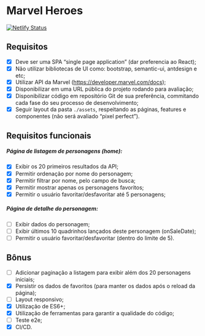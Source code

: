 # Marvel Heroes

[![Netlify Status](https://api.netlify.com/api/v1/badges/bd617c20-09ef-4789-b935-96e65b28a46a/deploy-status)](https://app.netlify.com/sites/do-vale-marvel-heroes/deploys)

## Requisitos

-   [x] Deve ser uma SPA “single page application” (dar preferencia ao React);
-   [x] Não utilizar bibliotecas de UI como: bootstrap, semantic-ui, antdesign e etc;
-   [x] Utilizar API da Marvel (https://developer.marvel.com/docs);
-   [x] Disponibilizar em uma URL pública do projeto rodando para avaliação;
-   [x] Disponibilizar código em repositório Git de sua preferência, commitando cada fase do seu processo de desenvolvimento;
-   [x] Seguir layout da pasta `./assets`, respeitando as páginas, features e componentes (não será avaliado “pixel perfect”).

## Requisitos funcionais

##### Página de listagem de personagens (home):

-   [x] Exibir os 20 primeiros resultados da API;
-   [x] Permitir ordenação por nome do personagem;
-   [x] Permitir filtrar por nome, pelo campo de busca;
-   [x] Permitir mostrar apenas os personagens favoritos;
-   [x] Permitir o usuário favoritar/desfavoritar até 5 personagens;

##### Página de detalhe do personagem:

-   [ ] Exibir dados do personagem;
-   [ ] Exibir últimos 10 quadrinhos lançados deste personagem (onSaleDate);
-   [ ] Permitir o usuário favoritar/desfavoritar (dentro do limite de 5).

## Bônus

-   [ ] Adicionar paginação a listagem para exibir além dos 20 personagens iniciais;
-   [x] Persistir os dados de favoritos (para manter os dados após o reload da página);
-   [ ] Layout responsivo;
-   [x] Utilização de ES6+;
-   [x] Utilização de ferramentas para garantir a qualidade do código;
-   [ ] Teste e2e;
-   [x] CI/CD.

